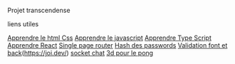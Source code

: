 Projet transcendense 

liens utiles


[Apprendre le html Css](https://openclassrooms.com/fr/courses/1603881-creez-votre-site-web-avec-html5-et-css3/1604192-decouvrez-le-fonctionnement-des-sites-web)
[Apprendre le javascript](https://openclassrooms.com/fr/courses/6175841-apprenez-a-programmer-avec-javascript)
[Apprendre Type Script](https://www.typescriptlang.org/)
[Apprendre React](https://fr.reactjs.org/)
[Single page router](https://v5.reactrouter.com/web/guides/quick-start)
[Hash des passwords](https://github.com/kelektiv/node.bcrypt.js)
[Validation font et back](https://github.com/jquense/yup)(https://joi.dev/)
[socket chat](https://socket.io/)
[3d pour le pong](https://threejs.org/)
